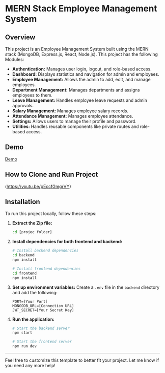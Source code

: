 # MERN Stack Employee Management System
## Overview
This project is an Employee Management System built using the MERN stack (MongoDB, Express.js, React, Node.js). This project has the following Modules:
   - **Authentication:** Manages user login, logout, and role-based access.
   - **Dashboard:** Displays statistics and navigation for admin and employees.
   - **Employee Management:** Allows the admin to add, edit, and manage employees.
   - **Department Management:** Manages departments and assigns employees to them.
   - **Leave Management:** Handles employee leave requests and admin approvals.
   - **Salary Management:** Manages employee salary records.
   - **Attendance Management:** Manages employee attendance.
   - **Settings:** Allows users to manage their profile and password.
   - **Utilities:** Handles reusable components like private routes and role-based access.


## Demo
[Demo](https://youtu.be/P_L-06VRcBI)

## How to Clone and Run Project
(https://youtu.be/pEccfGmgrVY)

## Installation
To run this project locally, follow these steps:

1. **Extract the Zip file:**
   ```bash
   cd [projec folder]
   ```

2. **Install dependencies for both frontend and backend:**
   ```bash
   # Install backend dependencies
   cd backend
   npm install

   # Install frontend dependencies
   cd frontend
   npm install
   ```

3. **Set up environment variables:**
   Create a `.env` file in the `backend` directory and add the following:
   ```env
   PORT=[Your Port]
   MONGODB_URL=[Connection URL]
   JWT_SECRET=[Your Secret Key]
   ```

4. **Run the application:**
   ```bash
   # Start the backend server
   npm start

   # Start the frontend server
   npm run dev
   ```

---

Feel free to customize this template to better fit your project. Let me know if you need any more help!

